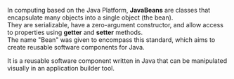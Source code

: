 In computing based on the Java Platform, **JavaBeans** are classes that encapsulate many objects into a single object (the bean).   
They are serializable, have a zero-argument constructor, and allow access to properties using **getter** and **setter** methods.   
The name "Bean" was given to encompass this standard, which aims to create reusable software components for Java.  

It is a reusable software component written in Java that can be manipulated visually in an application builder tool.
